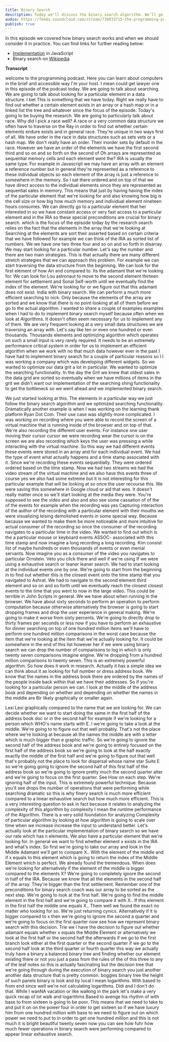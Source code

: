 ```yaml
---
title: Binary Search
description: Today we'll discuss the binary search algorithm. We'll go through several examples when the algorithm makes sense and discuss in detail how it works. By the end of the episode, you'll know when to apply a binary search and know why it's more efficient than a linear search.
audio: https://feeds.soundcloud.com/stream/738933715-the-programming-podcast-episode-2-binary-search.mp3
publish: true
---
```


In this episode we covered how binary search works and when we should consider it in practice. You can find links for further reading below:

- [Implementation](https://github.com/mgechev/javascript-algorithms/blob/master/src/searching/binarysearch.js) in JavaScript
- Binary search on [Wikipedia](https://en.wikipedia.org/wiki/Binary_search_algorithm)

**Transcript**

welcome to the programming podcast. Here you can learn about computers in the brief and accessible way I'm your host. I mean could get lawyer one in this episode of the podcast today. We are going to talk about searching. We are going to talk about looking for a particular element in a data structure. I bet This is something that we have today. Right we really have to find out whether a certain element exists in an array or a hash map or in a linked list the tree and whatever since the focus of the episode. Today's going to be buying the research. We are going to particularly talk about race. Why did I pick a race well? A race or a very common data structure we often have to traverse on the Ray in order to find out whether certain elements endure exists and in general race. They're unique in two ways first of all. We have order in the race in data structures such as sets vets or a hash map. We don't really have an order. Their inorder sets by default in the race. However we have an order of the elements we have the first second third and so on and so forth on the second of Oh arrays are represented as sequential memory cells and each element went the? IRA is usually the same type. For example in Javascript we may have an array with an element a reference number but in general they're represented as a reference to these individual objects so each element of the array is just a reference to somewhere in the memory. So I sat there ordered and on top of that we have direct access to the individual elements since they are represented as sequential sales in memory. This means that just by having having the index of the particular element that we're looking for and also knowing how big is the cell size or how big how much memory and individual element nineteen hours consumes. We can directly go to a particular element that her interested in so we have constant access or very fast access to a particular element and in the IRA so these special preconditions are crucial for binary search. which is the focus of the episode today by the research search relies on the fact that the elements in the array that we're looking at Searching at the elements are sort their asserted based on certain criteria that we have followed for example we can think of the IRA as sorted list of numbers. We we have one two three four and so on and so forth in disarray. We may start looking for a particular number. Let's say the number and there are two main strategies. This is that actually there are many different stretch strategies that we can approach this problem. For example we can start traversing the data structure from the beginning. We can look for the first element of how Ari and compared to. Its the adamant that we're looking for. We can look for Lou astronaut to move to the second element thirteen element for settlement and Sonal Self-worth until we eventually find the index of the element. We're looking for or we figure out that this adamant does not exist. India with binary search. We can perform a much more efficient searching to nick. Only because the elements of the array are sorted and we know that there is no point looking at all of them before we go to the actual algorithm. I wanted to share a couple of examples examples when I had to do to implement binary search myself because often when we look at Algorithms. It doesn't often seem necessary for us to implement any of them. We are very frequent looking at a very small data structures we are traversing an array with. Let's say like ten or even one hundred or even thousands. Thousands elements and optimizing algorithm which operates on such a small input is very rarely required. It needs to be an extremely performance critical system in order for us to implement an efficient algorithm when we work with no that much data however ever in the past I have had to implement binary search for a couple of particular reasons so I I was working a company which was developing different widgets. So we wanted to optimize our data grit a lot in particular. We wanted to optimize the searching functionality. In the day the Grit we knew that oldest sales in the data grid are sorted so eventually when we have millions of items in the grit we didn't want our implementation of the searching shing functionality to get the bottleneck so we went ahead and we implemented binary search.

We just started looking at this. The elements in a particular way we just follow the binary search algorithm and we optimized searching functionality. Dramatically another example is when I was working on the learning thank platform Ryan Dot Com. Their use case was slightly more complicated. I was working on recording where you were able to record the screen of a virtual machine that is running inside of the browser and on top of that. We're also recording the different user events. For instance one user moving their cursor cursor we were recording wear the cursor is on the screen we are also recording which keys the user was pressing a while interacting with the virtual machine. So this way we had different events these events were stored in an array and for each individual event. We had the type of event what actually happens and a time stamp associated with it. Since we're recording these events sequentially. They were ordered ordered based on the time stamp. Now we had two streams we had the video stream of the virtual machine and we also have this events three of course yes we also had some extreme but it is not interesting for this particular example that will be looking at so once the user recourse this. We were saving this somewhere in Google cloud or aid that wes. It doesn't really matter once so we'll start looking at the media they were. You're supposed to see the video and also and also see some cassation of of the of the events for example when the recording was yes Capturing interaction of the author of the recording with a particular element with their mouths we were visualizing leising demolished events in some special way. Because because we wanted to make them be more noticeable and more intuitive for actual consumer of the recording so once the consumer of the recording navigates to a particular time in the video. We wanted to find out which is the a particular mouse or keyboard events ASSOC- associated with this time stamp and now imagine a long recording a long recording. Kim consist list of maybe hundreds or even thousands of events or even menial servants. Now imagine you as a consumer of the video you navigates to particular Ornstein. Veto you click there and well if we're using If we were using a exhaustive search or leaner leaner search. We had to start looking at the individual events one by one. We're going to start from the beginning in to find out whether this is the closest event onto the time stamp that you navigated to Ashrat. We had to navigate to the second element third element and so on and so forth until we eventually reach the closest closest events to the time that you went to now in the large video. This could be terrible in John Scripts in general. We we have about when running in the browser. We have about sixty seconds to perform an operation to perform computation because otherwise alternatively the browser is going to start dropping frames and drop the user experience in general making. We're going to make it worse from sixty percents. We're going to directly drop to thirty frames per seconds or less now if you have to perform an exhaustive for dinner searching on top of one hundred million items we'll have to perform one hundred million comparisons in the worst case because the item that we're looking at the item that we're actually looking for. It could be somewhere in the end of this list however her if we were using binary search we can drop the number of comparisons to log in which is only twenty seven comparisons imagine engine. We're dropping from a hundred million comparisons to twenty seven. This is an extremely powerful algorithm. So how does it work in research. Actually it has a simple idea we can think about it as looking for full number or dress address book. We know that the names in the address book there are ordered by the names of the people inside back within that we have their addresses. So if you're looking for a particular person we can. I look at the middle of the address book and depending on whether and depending on whether the names in the middle are Bir likely graphically or smaller again.

Lexi Lexi graphically compared to the name that we are looking for. We can decide whether we want to start doing the same in the first half of the address book doc or in the second half for example if we're looking for a person which WHO's name starts with E. I we're going to take a look at the middle. We're going to to figure out that well probably. That's not the place where we're looking at because all the names the middle are with a letter which is much bigger than e graphic traffic. So we're going to ignore the second half of the address book and we're going to entirely focused on the first half of the address book so we're going to look at the half exactly exactly the middle of the first half and we're going to figure out that well that's probably not the place to look for dispersal whose name star Suite E so we're going going to ignore the second half of this first half of the address book so we're going to ignore pretty much the second quarter alter and we're going to focus on the first quarter. See How on each step. We're ignoring half of the input. This is extremely powerful technique. Because you'll see drops the number of operations that were performing while searching dramatic so this is why finery search is much more efficient compared to a linear exhaustive search but how much more efficient. This is a very interesting question to ask in fact because it relates to analyzing the complexity of this algorithm by complexity I mean the runtime performance of the Algorithm. There is a very solid foundation for analyzing Complexity of particular algorithm by looking at how algorithm is going to scale over time when we increase increase the input to understand better. Let's actually look at the particular implementation of binary search so we have our rate which has n elements. We also have a particular element that we're looking for. In general we want to find whether element x exists in the IRA and what's index. So first we're going to take our array and look in the Middle Adamant we'll get to compare X.. With the element of the middle and if x equals to this element which is going to return the index of the Middle Element which is perfect. We already found the tremendous. When does we're looking for alternatively if the element of the middle is bigger compared to the elements X? We're going to completely ignore the second in half of the IRA. Because we know that all the elements in the second half of the array. They're bigger than the first settlement. Remember one of the preconditions for binary search coach was our array to be sorted as the next step. We're going to look at the first half. We're going to find the middle element in the first half and we're going to compare it with X.. If this element in the first half the middle one equals X.. Them well we found the exact no matter who looking for so. We're just returning cynics. Alternatively if it is bigger compared to x then we're going to ignore the second a quarter and we're going to focus on the first quarter now see how we represent binary search with this decision. Trie we I have the decision to figure out whether adamant equals whether x equals the Middle Element or alternatively we look at the first half or the second half the afterwards if we go to the first branch look either at the first quarter or the second quarter if we go to the second half look at the third quarter or fourth quarter this way we actually truly have a binary a balanced binary tree and finding whether our element existing there or not you just a pass from the rules of the of this three to any of the leaf notes so this is actually fascinating but the decision tree that we're going through during the execution of binary search you just another another data structure that is pretty common. boggles binary tree the height of such panels binary is look and by local I mean logarithms. With based to from end since well we're not calculating logarithms. Didi and I don't do that. While I wanNA vacation or like walking in the park let's make a very quick recap of lot walk and logarithms Based to avenge his rhythm of with base to from sixteen is going to be poor. This means that we need to take to and put it on on the power four in order to get sixteen so if we have luxury him from one hundred million with base to we need to figure out on which power we need to put to in order to get one hundred million and this is not much it is bright beautiful twenty seven now you can see how fuhr how much fewer operations in binary search were performing compared to appear linear exhaustive search.

